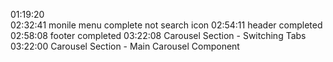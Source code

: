 01:19:20  
02:32:41 monile menu complete not search icon
02:54:11 header completed
02:58:08 footer completed
03:22:08 Carousel Section - Switching Tabs 
03:22:00 Carousel Section - Main Carousel Component 